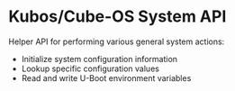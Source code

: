 # Kubos/Cube-OS System API

Helper API for performing various general system actions:

- Initialize system configuration information
- Lookup specific configuration values
- Read and write U-Boot environment variables
